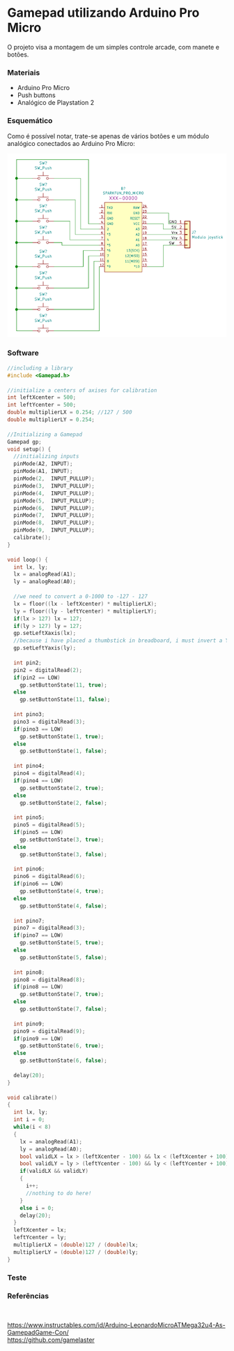 # Gamepad utilizando Arduino Pro Micro

O projeto visa a montagem de um simples controle arcade, com manete e botões.

<h3>Materiais</h3>

- Arduino Pro Micro
- Push buttons
- Analógico de Playstation 2

<h3>Esquemático</h3>

Como é possível notar, trate-se apenas de vários botões e um módulo analógico conectados ao Arduino Pro Micro: 

![](images/esquematico.png)

<h3>Software</h3>

```c
//including a library
#include <Gamepad.h>

//initialize a centers of axises for calibration
int leftXcenter = 500;
int leftYcenter = 500;
double multiplierLX = 0.254; //127 / 500
double multiplierLY = 0.254;

//Initializing a Gamepad
Gamepad gp;
void setup() {
  //initializing inputs
  pinMode(A2, INPUT);
  pinMode(A1, INPUT);
  pinMode(2,  INPUT_PULLUP);
  pinMode(3,  INPUT_PULLUP);
  pinMode(4,  INPUT_PULLUP);
  pinMode(5,  INPUT_PULLUP);
  pinMode(6,  INPUT_PULLUP);
  pinMode(7,  INPUT_PULLUP);
  pinMode(8,  INPUT_PULLUP);
  pinMode(9,  INPUT_PULLUP);
  calibrate();
}

void loop() {
  int lx, ly;
  lx = analogRead(A1);
  ly = analogRead(A0);
  
  //we need to convert a 0-1000 to -127 - 127
  lx = floor((lx - leftXcenter) * multiplierLX);
  ly = floor((ly - leftYcenter) * multiplierLY);
  if(lx > 127) lx = 127;
  if(ly > 127) ly = 127;
  gp.setLeftXaxis(lx);
  //because i have placed a thumbstick in breadboard, i must invert a Y axis and swap X and Y axises
  gp.setLeftYaxis(ly);
  
  int pin2;
  pin2 = digitalRead(2);
  if(pin2 == LOW)
    gp.setButtonState(11, true);
  else
    gp.setButtonState(11, false);

  int pino3;
  pino3 = digitalRead(3);
  if(pino3 == LOW)
    gp.setButtonState(1, true);
  else
    gp.setButtonState(1, false);
    
  int pino4;
  pino4 = digitalRead(4);
  if(pino4 == LOW)
    gp.setButtonState(2, true);
  else
    gp.setButtonState(2, false);

  int pino5;
  pino5 = digitalRead(5);
  if(pino5 == LOW)
    gp.setButtonState(3, true);
  else
    gp.setButtonState(3, false);

  int pino6;
  pino6 = digitalRead(6);
  if(pino6 == LOW)
    gp.setButtonState(4, true);
  else
    gp.setButtonState(4, false);

  int pino7;
  pino7 = digitalRead(3);
  if(pino7 == LOW)
    gp.setButtonState(5, true);
  else
    gp.setButtonState(5, false);

  int pino8;
  pino8 = digitalRead(8);
  if(pino8 == LOW)
    gp.setButtonState(7, true);
  else
    gp.setButtonState(7, false);

  int pino9;
  pino9 = digitalRead(9);
  if(pino9 == LOW)
    gp.setButtonState(6, true);
  else
    gp.setButtonState(6, false);

  delay(20);
}

void calibrate()
{
  int lx, ly;
  int i = 0;
  while(i < 8)
  {
    lx = analogRead(A1);
    ly = analogRead(A0);
    bool validLX = lx > (leftXcenter - 100) && lx < (leftXcenter + 100);
    bool validLY = ly > (leftYcenter - 100) && ly < (leftYcenter + 100);
    if(validLX && validLY)
    {
      i++;
      //nothing to do here!
    }
    else i = 0;
    delay(20);
  }
  leftXcenter = lx;
  leftYcenter = ly;
  multiplierLX = (double)127 / (double)lx;
  multiplierLY = (double)127 / (double)ly;
}
```



<h3>Teste</h3>


<h3>Referências</h3>
</br>

https://www.instructables.com/id/Arduino-LeonardoMicroATMega32u4-As-GamepadGame-Con/</br>
https://github.com/gamelaster
